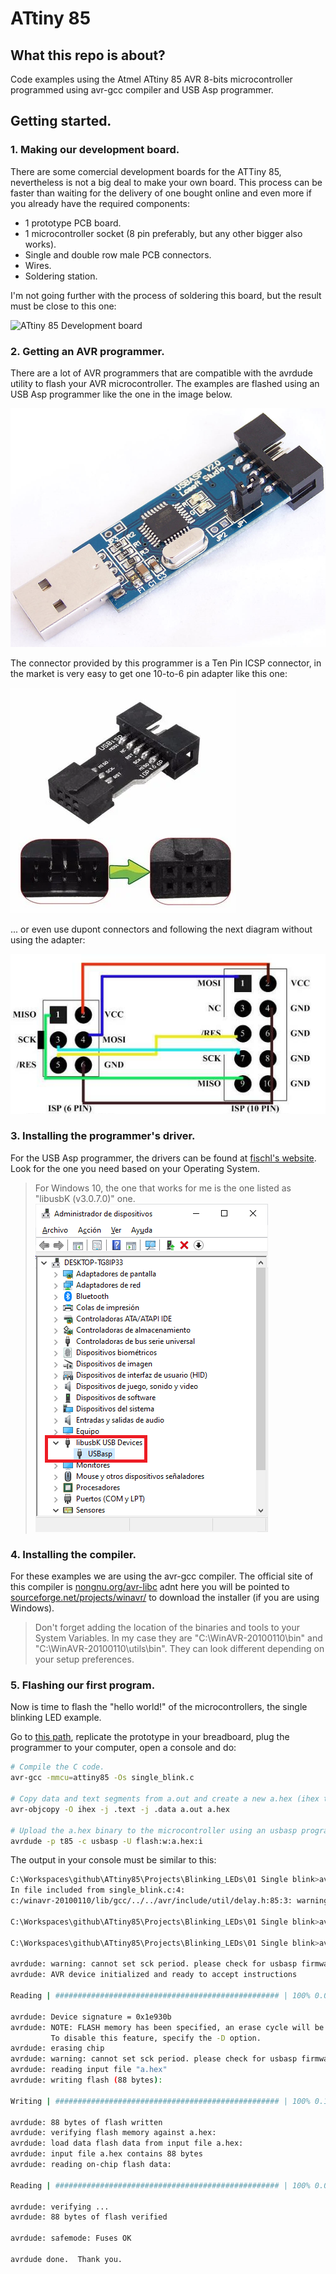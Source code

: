 # ATtiny 85

## What this repo is about?

Code examples using the Atmel ATtiny 85 AVR 8-bits microcontroller programmed using avr-gcc compiler and USB Asp programmer.

## Getting started.

### 1. Making our development board.

There are some comercial development boards for the ATTiny 85, nevertheless is not a big deal to make your own board. This process can be faster than waiting for the delivery of one bought online and even more if you already have the required components:

* 1 prototype PCB board.
* 1 microcontroller socket (8 pin preferably, but any other bigger also works).
* Single and double row male PCB connectors.
* Wires.
* Soldering station.

I'm not going further with the process of soldering this board, but the result must be close to this one:

![ATtiny 85 Development board](Misc/Dev_board.png)

### 2. Getting an AVR programmer.

There are a lot of AVR programmers that are compatible with the avrdude utility to flash your AVR microcontroller. The examples are flashed using an USB Asp programmer like the one in the image below.

![USB Asp programmer](Misc/USBAsp.png)

The connector provided by this programmer is a Ten Pin ICSP connector, in the market is very easy to get one 10-to-6 pin adapter like this one:

![10-to-6 pin adapter](Misc/10-to-6_pin_adapter.png)

... or even use dupont connectors and following the next diagram without using the adapter:

![10-to-6 pin diagram](Misc/10-to-6_pin_diagram.png)

### 3. Installing the programmer's driver.

For the USB Asp programmer, the drivers can be found at [fischl's website](https://www.fischl.de/usbasp/). Look for the one you need based on your Operating System.

> For Windows 10, the one that works for me is the one listed as "libusbK (v3.0.7.0)" one.
> ![Windows 10 device drivers](Misc/device_drivers.png)

### 4. Installing the compiler.

For these examples we are using the avr-gcc compiler. The official site of this compiler is [nongnu.org/avr-libc](https://www.nongnu.org/avr-libc/) adnt here you will be pointed to [sourceforge.net/projects/winavr/](https://sourceforge.net/projects/winavr/) to download the installer (if you are using Windows).

> Don't forget adding the location of the binaries and tools to your System Variables.
> In my case they are "C:\WinAVR-20100110\bin" and "C:\WinAVR-20100110\utils\bin". They can look different depending on your setup preferences.


### 5. Flashing our first program.

Now is time to flash the "hello world!" of the microcontrollers, the single blinking LED example.

Go to [this path](Projects/Blinking_LEDs), replicate the prototype in your breadboard, plug the programmer to your computer, open a console and do:

  ```bash
  # Compile the C code.
  avr-gcc -mmcu=attiny85 -Os single_blink.c

  # Copy data and text segments from a.out and create a new a.hex (ihex type).
  avr-objcopy -O ihex -j .text -j .data a.out a.hex

  # Upload the a.hex binary to the microcontroller using an usbasp programmer.
  avrdude -p t85 -c usbasp -U flash:w:a.hex:i
  ```

  The output in your console must be similar to this:

  ```bash
  C:\Workspaces\github\ATtiny85\Projects\Blinking_LEDs\01 Single blink>avr-gcc -mmcu=attiny85 -Os single_blink.c
  In file included from single_blink.c:4:
  c:/winavr-20100110/lib/gcc/../../avr/include/util/delay.h:85:3: warning: #warning "F_CPU not defined for <util/delay.h>"

  C:\Workspaces\github\ATtiny85\Projects\Blinking_LEDs\01 Single blink>avr-objcopy -O ihex -j .text -j .data a.out a.hex

  C:\Workspaces\github\ATtiny85\Projects\Blinking_LEDs\01 Single blink>avrdude -p t85 -c usbasp -U flash:w:a.hex:i

  avrdude: warning: cannot set sck period. please check for usbasp firmware update.
  avrdude: AVR device initialized and ready to accept instructions

  Reading | ################################################## | 100% 0.01s

  avrdude: Device signature = 0x1e930b
  avrdude: NOTE: FLASH memory has been specified, an erase cycle will be performed
           To disable this feature, specify the -D option.
  avrdude: erasing chip
  avrdude: warning: cannot set sck period. please check for usbasp firmware update.
  avrdude: reading input file "a.hex"
  avrdude: writing flash (88 bytes):

  Writing | ################################################## | 100% 0.12s

  avrdude: 88 bytes of flash written
  avrdude: verifying flash memory against a.hex:
  avrdude: load data flash data from input file a.hex:
  avrdude: input file a.hex contains 88 bytes
  avrdude: reading on-chip flash data:

  Reading | ################################################## | 100% 0.05s

  avrdude: verifying ...
  avrdude: 88 bytes of flash verified

  avrdude: safemode: Fuses OK

  avrdude done.  Thank you.
  ```